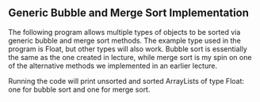 ## Generic Bubble and Merge Sort Implementation

The following program allows multiple types of objects to be sorted via generic bubble and merge sort methods. The example type used in the program is Float, but other types will also work. Bubble sort is essentially the same as the one created in lecture, while merge sort is my spin on one of the alternative methods we implemented in an earlier lecture.

Running the code will print unsorted and sorted ArrayLists of type Float: one for bubble sort and one for merge sort. 
